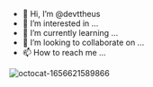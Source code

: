 - 👋 Hi, I’m @devttheus
- 👀 I’m interested in ...
- 🌱 I’m currently learning ...
- 💞️ I’m looking to collaborate on ...
- 📫 How to reach me ...

![octocat-1656621589866](https://user-images.githubusercontent.com/107509938/177213675-c315d15b-3cfd-4baa-bc0e-ae16c772f840.png)


<!---
devttheus/devttheus is a ✨ special ✨ repository because its `README.md` (this file) appears on your GitHub profile.
You can click the Preview link to take a look at your changes.
--->
